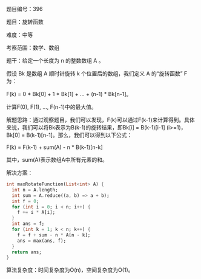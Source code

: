 题目编号：396

题目：旋转函数

难度：中等

考察范围：数学、数组

题干：给定一个长度为 n 的整数数组 A 。

假设 Bk 是数组 A 顺时针旋转 k 个位置后的数组，我们定义 A 的“旋转函数” F 为：

F(k) = 0 * Bk[0] + 1 * Bk[1] + ... + (n-1) * Bk[n-1]。

计算F(0), F(1), ..., F(n-1)中的最大值。

解题思路：通过观察题目，我们可以发现，F(k)可以通过F(k-1)来计算得到。具体来说，我们可以将Bk表示为B(k-1)的旋转结果，即Bk[i] = B(k-1)[i-1] (i>=1)，Bk[0] = B(k-1)[n-1]。那么，我们可以得到以下公式：

F(k) = F(k-1) + sum(A) - n * B(k-1)[n-k]

其中，sum(A)表示数组A中所有元素的和。

解决方案：

```dart
int maxRotateFunction(List<int> A) {
  int n = A.length;
  int sum = A.reduce((a, b) => a + b);
  int f = 0;
  for (int i = 0; i < n; i++) {
    f += i * A[i];
  }
  int ans = f;
  for (int k = 1; k < n; k++) {
    f = f + sum - n * A[n - k];
    ans = max(ans, f);
  }
  return ans;
}
```

算法复杂度：时间复杂度为O(n)，空间复杂度为O(1)。